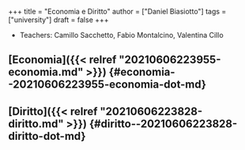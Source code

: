 +++
title = "Economia e Diritto"
author = ["Daniel Biasiotto"]
tags = ["university"]
draft = false
+++

-   Teachers: Camillo Sacchetto, Fabio Montalcino, Valentina Cillo


## [Economia]({{< relref "20210606223955-economia.md" >}}) {#economia--20210606223955-economia-dot-md}


## [Diritto]({{< relref "20210606223828-diritto.md" >}}) {#diritto--20210606223828-diritto-dot-md}
